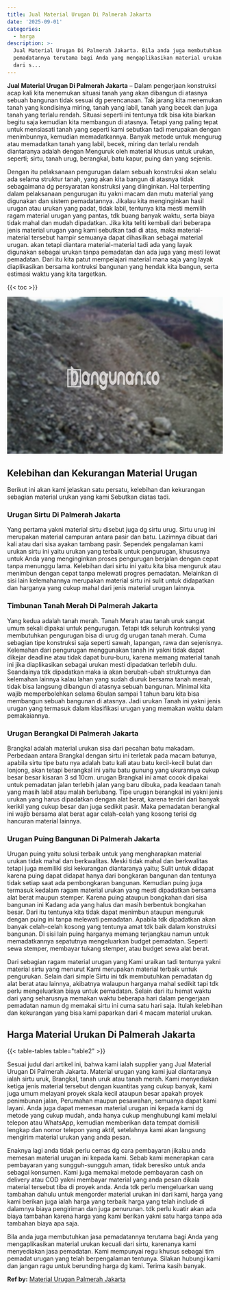 ```yaml
---
title: Jual Material Urugan Di Palmerah Jakarta
date: '2025-09-01'
categories:
  - harga
description: >-
  Jual Material Urugan Di Palmerah Jakarta. Bila anda juga membutuhkan jasa
  pemadatannya terutama bagi Anda yang mengaplikasikan material urukan kecuali
  dari s...
---
```


**Jual Material Urugan Di Palmerah Jakarta** – Dalam pengerjaan konstruksi acap kali kita menemukan situasi tanah yang akan dibangun di atasnya sebuah bangunan tidak sesuai dg perencanaan. Tak jarang kita menemukan tanah yang kondisinya miring, tanah yang labil, tanah yang becek dan juga tanah yang terlalu rendah. Situasi seperti ini tentunya tdk bisa kita biarkan begitu saja kemudian kita membangun di atasnya. Tetapi yang paling tepat untuk mensiasati tanah yang seperti kami sebutkan tadi merupakan dengan menimbunnya, kemudian memadatkannya. Banyak metode untuk mengurug atau memadatkan tanah yang labil, becek, miring dan terlalu rendah diantaranya adalah dengan Menguruk oleh material khusus untuk urukan, seperti; sirtu, tanah urug, berangkal, batu kapur, puing dan yang sejenis.

Dengan itu pelaksanaan pengurugan dalam sebuah konstruksi akan selalu ada selama struktur tanah, yang akan kita bangun di atasnya tidak sebagaimana dg persyaratan konstruksi yang diinginkan. Hal terpenting dalam pelaksanaan pengurugan itu yakni macam dan mutu material yang digunakan dan sistem pemadatannya. Jikalau kita menginginkan hasil urugan atau urukan yang padat, tidak labil, tentunya kita mesti memilih ragam material urugan yang pantas, tdk buang banyak waktu, serta biaya tidak mahal dan mudah dipadatkan. Jika kita teliti kembali dari beberapa jenis material urugan yang kami sebutkan tadi di atas, maka material-material tersebut hampir semuanya dapat dihasilkan sebagai material urugan. akan tetapi diantara material-material tadi ada yang layak digunakan sebagai urukan tanpa pemadatan dan ada juga yang mesti lewat pemadatan. Dari itu kita patut mempelajari material mana saja yang layak diaplikasikan bersama kontruksi bangunan yang hendak kita bangun, serta estimasi waktu yang kita targetkan.

{{< toc >}}

![Jual Material Urugan Di Palmerah Jakarta](/images/jual-urugan-42.png)

## Kelebihan dan Kekurangan Material Urugan

Berikut ini akan kami jelaskan satu persatu, kelebihan dan kekurangan sebagian material urukan yang kami Sebutkan diatas tadi.

### Urugan Sirtu Di Palmerah Jakarta

Yang pertama yakni material sirtu disebut juga dg sirtu urug. Sirtu urug ini merupakan material campuran antara pasir dan batu. Lazimnya dibuat dari kali atau dari sisa ayakan tambang pasir. Sependek pengalaman kami urukan sirtu ini yaitu urukan yang terbaik untuk pengurugan, khususnya untuk Anda yang menginginkan proses pengurugan berjalan dengan cepat tanpa menunggu lama. Kelebihan dari sirtu ini yaitu kita bisa menguruk atau menimbun dengan cepat tanpa melewati progres pemadatan. Melainkan di sisi lain kelemahannya merupakan material sirtu ini sulit untuk didapatkan dan harganya yang cukup mahal dari jenis material urugan lainnya.

### Timbunan Tanah Merah Di Palmerah Jakarta

Yang kedua adalah tanah merah. Tanah Merah atau tanah uruk sangat umum sekali dipakai untuk pengurugan. Tetapi tdk seluruh kontruksi yang membutuhkan pengurugan bisa di urug dg urugan tanah merah. Cuma sebagian tipe konstruksi saja seperti sawah, lapangan, rawa dan sejenisnya. Kelemahan dari pengurugan menggunakan tanah ini yakni tidak dapat dikejar deadline atau tidak dapat buru-buru, karena memang material tanah ini jika diaplikasikan sebagai urukan mesti dipadatkan terlebih dulu. Seandainya tdk dipadatkan maka ia akan berubah-ubah strukturnya dan kelemahan lainnya kalau lahan yang sudah diuruk bersama tanah merah, tidak bisa langsung dibangun di atasnya sebuah bangunan. Minimal kita wajib memperbolehkan selama 6bulan sampai 1 tahun baru kita bisa membangun sebuah bangunan di atasnya. Jadi urukan Tanah ini yakni jenis urugan yang termasuk dalam klasifikasi urugan yang memakan waktu dalam pemakaiannya.

### Urugan Berangkal Di Palmerah Jakarta

Brangkal adalah material urukan sisa dari pecahan batu makadam. Perbedaan antara Brangkal dengan sirtu ini terletak pada macam batunya, apabila sirtu tipe batu nya adalah batu kali atau batu kecil-kecil bulat dan lonjong, akan tetapi berangkal ini yaitu batu gunung yang ukurannya cukup besar besar kisaran 3 sd 10cm. urugan Brangkal ini amat cocok dipakai untuk pemadatan jalan terlebih jalan yang baru dibuka, pada keadaan tanah yang masih labil atau malah berlubang. Tipe urugan berangkal ini yakni jenis urukan yang harus dipadatkan dengan alat berat, karena terdiri dari banyak kerikil yang cukup besar dan juga sedikit pasir. Maka pemadatan berangkal ini wajib bersama alat berat agar celah-celah yang kosong terisi dg hancuran material lainnya.

### Urugan Puing Bangunan Di Palmerah Jakarta

Urugan puing yaitu solusi terbaik untuk yang mengharapkan material urukan tidak mahal dan berkwalitas. Meski tidak mahal dan berkwalitas tetapi juga memiliki sisi kekurangan diantaranya yaitu; Sulit untuk didapat karena puing dapat didapat hanya dari bongkaran bangunan dan tentunya tidak setiap saat ada pembongkaran bangunan. Kemudian puing juga termasuk kedalam ragam material urukan yang mesti dipadatkan bersama alat berat maupun stemper. Karena puing ataupun bongkahan dari sisa bangunan ini Kadang ada yang halus dan masih berbentuk bongkahan besar. Dari itu tentunya kita tidak dapat menimbun ataupun menguruk dengan puing ini tanpa melewati pemadatan. Apabila tdk dipadatkan akan banyak celah-celah kosong yang tentunya amat tdk baik dalam konstruksi bangunan. Di sisi lain puing harganya memang terjangkau namun untuk memadatkannya sepatutnya mengeluarkan budget pemadatan. Seperti sewa stemper, membayar tukang stemper, atau budget sewa alat berat.

Dari sebagian ragam material urugan yang Kami uraikan tadi tentunya yakni material sirtu yang menurut Kami merupakan material terbaik untuk pengurukan. Selain dari simple Sirtu ini tdk membutuhkan pemadatan dg alat berat atau lainnya, akibatnya walaupun harganya mahal sedikit tapi tdk perlu mengeluarkan biaya untuk pemadatan. Selain dari itu hemat waktu dari yang seharusnya memakan waktu beberapa hari dalam pengerjaan pemadatan namun dg memakai sirtu ini cuma satu hari saja. Itulah kelebihan dan kekurangan yang bisa kami paparkan dari 4 macam material urukan.

## Harga Material Urukan Di Palmerah Jakarta

{{< table-tables table="table2" >}}

Sesuai judul dari artikel ini, bahwa kami ialah supplier yang Jual Material Urugan Di Palmerah Jakarta. Material urugan yang kami jual diantaranya ialah sirtu uruk, Brangkal, tanah uruk atau tanah merah. Kami menyediakan ketiga jenis material tersebut dengan kuantitas yang cukup banyak, kami juga umum melayani proyek skala kecil ataupun besar apakah proyek penimbunan jalan, Perumahan maupun pesawahan, semuanya dapat kami layani. Anda juga dapat memesan material urugan ini kepada kami dg metode yang cukup mudah, anda hanya cukup menghubungi kami melalui telepon atau WhatsApp, kemudian memberikan data tempat domisili lengkap dan nomor telepon yang aktif, setelahnya kami akan langsung mengirim material urukan yang anda pesan.

Enaknya lagi anda tidak perlu cemas dg cara pembayaran jikalau anda memesan material urugan ini kepada kami. Sebab kami menerapkan cara pembayaran yang sungguh-sungguh aman, tidak beresiko untuk anda sebagai konsumen. Kami juga memakai metode pembayaran cash on delivery atau COD yakni membayar material yang anda pesan dikala material tersebut tiba di proyek anda. Anda tdk perlu mengeluarkan uang tambahan dahulu untuk mengorder material urukan ini dari kami, harga yang kami berikan juga ialah harga yang terbaik harga yang telah include di dalamnya biaya pengiriman dan juga penurunan. tdk perlu kuatir akan ada biaya tambahan karena harga yang kami berikan yakni satu harga tanpa ada tambahan biaya apa saja.

Bila anda juga membutuhkan jasa pemadatannya terutama bagi Anda yang mengaplikasikan material urukan kecuali dari sirtu, karenanya kami menyediakan jasa pemadatan. Kami mempunyai regu khusus sebagai tim pemadat urugan yang telah berpengalaman tentunya. Silakan hubungi kami dan jangan ragu untuk berunding harga dg kami. Terima kasih banyak.

**Ref by:** [Material Urugan Palmerah Jakarta](https://id.wikipedia.org/wiki/Material)

